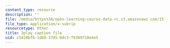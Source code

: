 ```yaml
---
content_type: resource
description: ''
file: /media/https%3A/open-learning-course-data-rc.s3.amazonaws.com/15-071-the-analytics-edge-spring-2017/c5428bfb1db037d50dc3f9389710e4e5_6Rl8scykyEQ.srt
file_type: application/x-subrip
resourcetype: Other
title: 3play caption file
uid: c5428bfb-1db0-37d5-0dc3-f9389710e4e5
---
```


